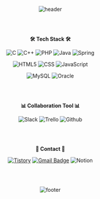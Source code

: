 <div align= "center"> 
  
![header](https://capsule-render.vercel.app/api?type=rect&color=C6BBB7&height=100&section=header&text=Hi%20👋%20,%20I'm%20Hyeonjeong%20&fontSize=30)

<br/><br/>
  
**🛠  Tech Stack 🛠** 
  

![C](https://img.shields.io/badge/C-A8B9CC?style=flat-square&logo=C&logoColor=black)
![C++](https://img.shields.io/badge/C++-00599C?style=flat-square&logo=C%2b%2b&logoColor=white)
![PHP](https://img.shields.io/badge/php-777BB4?style=flat-square&logo=php&logoColor=black)
![Java](https://img.shields.io/badge/Java-007396?style=flat-square&logo=Java&logoColor=white)
![Spring](https://img.shields.io/badge/Spring-6DB33F?style=flat-square&logo=Spring&logoColor=white)
  
![HTML5](https://img.shields.io/badge/HTML5-E34F26?style=flat-square&logo=HTML5&logoColor=white)
![CSS](https://img.shields.io/badge/CSS3-1572B6?style=flat-square&logo=CSS3&logoColor=white)
![JavaScript](https://img.shields.io/badge/JavaScript-F7DF1E?style=flat-square&logo=JavaScript&logoColor=black)
  
![MySQL](https://img.shields.io/badge/MySQL-4479A1?style=flat-square&logo=MySQL&logoColor=white)
![Oracle](https://img.shields.io/badge/Oracle-F80000?style=flat-square&logo=Oracle&logoColor=white)
  
<br/><br/>
  
**📊 Collaboration Tool 📊**
  
![Slack](https://img.shields.io/badge/Slack-4A154B?style=flat-square&logo=Slack&logoColor=white)
![Trello](https://img.shields.io/badge/Trello-0052CC?style=flat-square&logo=Trello&logoColor=white)
![Github](https://img.shields.io/badge/Github-181717?style=flat-square&logo=Github&logoColor=white)
  
<br/><br/>
  
**📨  Contact  📨** 
  
[![Tistory](https://img.shields.io/badge/Tistory-000000?style=flat-square&logo=TV%20Time&logoColor=white)](https://devlog2829.tistory.com/)
[![Gmail Badge](https://img.shields.io/badge/Gmail-d14836?style=flat-square&logo=Gmail&logoColor=white&link=mailto:hyeonjeong2829@gmail.com)](mailto:hyeonjeong2829@gmail.com)
![Notion](https://img.shields.io/badge/Notion-000000?style=flat-square&logo=Notion&logoColor=white)

<br/><br/>

  
![footer](https://capsule-render.vercel.app/api?type=wave&color=364765&height=200&section=footer)
  

</div>
